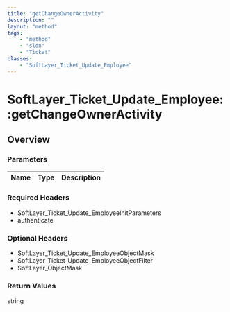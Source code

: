 ```yaml
---
title: "getChangeOwnerActivity"
description: ""
layout: "method"
tags:
    - "method"
    - "sldn"
    - "Ticket"
classes:
    - "SoftLayer_Ticket_Update_Employee"
---
```

# SoftLayer_Ticket_Update_Employee::getChangeOwnerActivity
## Overview 


### Parameters 
|Name | Type | Description |
| --- | --- | --- |


### Required Headers
* SoftLayer_Ticket_Update_EmployeeInitParameters
* authenticate

### Optional Headers
* SoftLayer_Ticket_Update_EmployeeObjectMask
* SoftLayer_Ticket_Update_EmployeeObjectFilter
* SoftLayer_ObjectMask

### Return Values
string

